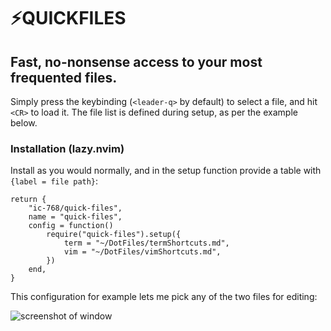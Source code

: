 # ⚡QUICKFILES

## Fast, no-nonsense access to your most frequented files.

Simply press the keybinding (`<leader-q>` by default) to select a file, and hit `<CR>` to load it.
The file list is defined during setup, as per the example below.

### Installation (lazy.nvim)

Install as you would normally, and in the setup function provide a table with `{label = file path}`:

```
return {
	"ic-768/quick-files",
	name = "quick-files",
	config = function()
		require("quick-files").setup({
			term = "~/DotFiles/termShortcuts.md",
			vim = "~/DotFiles/vimShortcuts.md",
		})
	end,
}

```

This configuration for example lets me pick any of the two files for editing:

![screenshot of window](https://imgur.com/a/Crt6hHs)
